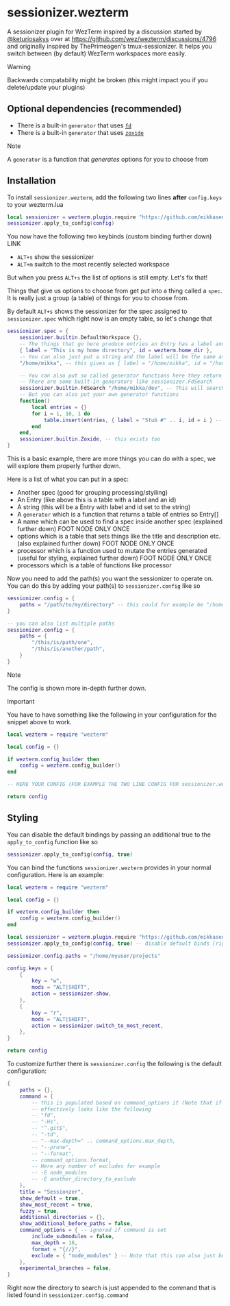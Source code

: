 # sessionizer.wezterm
A sessionizer plugin for WezTerm inspired by a discussion started by [@keturiosakys](https://github.com/keturiosakys) over at https://github.com/wez/wezterm/discussions/4796 and originally inspired by ThePrimeagen's tmux-sessionizer. It helps you switch between (by default) WezTerm workspaces more easily.
> [!WARNING]
> Backwards compatability might be broken (this might impact you if you delete/update your plugins)

## Optional dependencies (recommended)
* There is a built-in `generator` that uses [`fd`](https://github.com/sharkdp/fd)
* There is a built-in `generator` that uses [`zoxide`]([zoxide](https://github.com/ajeetdsouza/zoxide))

> [!NOTE]
> A `generator` is a function that _generates_ options for you to choose from

## Installation
To install `sessionizer.wezterm`, add the following two lines __after__ `config.keys` to your wezterm.lua
```lua
local sessionizer = wezterm.plugin.require "https://github.com/mikkasendke/sessionizer.wezterm"
sessionizer.apply_to_config(config)
```
You now have the following two keybinds (custom binding further down) LINK
 * `ALT+s` show the sessionizer
 * `ALT+m` switch to the most recently selected workspace

But when you press `ALT+s` the list of options is still empty. Let's fix that!

Things that give us options to choose from get put into a thing called a `spec`. It is really just a group (a table) of things for you to choose from.

By default `ALT+s` shows the sessionizer for the spec assigned to `sessionizer.spec` which right now is an empty table, so let's change that
```lua
sessionizer.spec = {
    sessionizer.builtin.DefaultWorkspace {},
    -- The things that go here produce entries an Entry has a label and an id, by default the id is assumed to be a path.
    { label = "This is my home directory", id = wezterm.home_dir },
    -- You can also just put a string and the label will be the same as the path.
    "/home/mikka", -- this gives us { label = "/home/mikka", id = "/home/mikka" }

    -- You can also put so called generator functions here they return a table of entries
    -- There are some built-in generators like sessionizer.FdSearch
    sessionizer.builtin.FdSearch "/home/mikka/dev", -- This will search for git repositories in the specified directory
    -- But you can also put your own generator functions
    function()
        local entries = {}
        for i = 1, 10, 1 do
            table.insert(entries, { label = "Stub #" .. i, id = i } -- Note that i as the path for the workspace won't work 
        end
    end,
    sessionizer.builtin.Zoxide, -- this exists too
}
```
This is a basic example, there are more things you can do with a spec, we will explore them properly further down.

Here is a list of what you can put in a spec:
* Another spec (good for grouping processing/styiling)
* An Entry (like above this is a table with a label and an id)
* A string (this will be a Entry with label and id set to the string)
* A `generator` which is a function that returns a table of entries so Entry[]
* A name which can be used to find a spec inside another spec (explained further down) FOOT NODE ONLY ONCE
* options which is a table that sets things like the title and description etc. (also explained further down) FOOT NODE ONLY ONCE
* processor which is a function used to mutate the entries generated (useful for styling, explained further down) FOOT NODE ONLY ONCE
* processors which is a table of functions like processor

Now you need to add the path(s) you want the sessionizer to operate on. You can do this
by adding your path(s) to `sessionizer.config` like so
```lua
sessionizer.config = {
    paths = "/path/to/my/directory" -- this could for example be "/home/<your_username>/dev"
}

-- you can also list multiple paths
sessionizer.config = {
    paths = {
        "/this/is/path/one",
        "/this/is/another/path",
    }
}
```
> [!NOTE]
> The config is shown more in-depth further down.

> [!IMPORTANT]
> You have to have something like the following in your configuration for the snippet above to work.
> ```lua
> local wezterm = require "wezterm"
> 
> local config = {}
> 
> if wezterm.config_builder then
>     config = wezterm.config_builder()
> end
> 
> -- HERE YOUR CONFIG (FOR EXAMPLE THE TWO LINE CONFIG FOR sessionizer.wezterm ABOVE)
> 
> return config
> ```

## Styling
You can disable the default bindings by passing an additional true to the `apply_to_config` function like so
```lua
sessionizer.apply_to_config(config, true)
```

You can bind the functions `sessionizer.wezterm` provides in your normal configuration. Here is an
example:

```lua
local wezterm = require "wezterm"

local config = {}

if wezterm.config_builder then
    config = wezterm.config_builder()
end

local sessionizer = wezterm.plugin.require "https://github.com/mikkasendke/sessionizer.wezterm"
sessionizer.apply_to_config(config, true) -- disable default binds (right now you can also just not call this)

sessionizer.config.paths = "/home/myuser/projects"

config.keys = {
    {
        key = "w",
        mods = "ALT|SHIFT",
        action = sessionizer.show,
    },
    {
        key = "r",
        mods = "ALT|SHIFT",
        action = sessionizer.switch_to_most_recent,
    },
}

return config
```

To customize further there is `sessionizer.config` the following is the default configuration:
```lua
{
    paths = {},
    command = {
        -- this is populated based on command_options it (Note that if you set this command_options will be ignored)
        -- effectively looks like the following
        -- "fd",
        -- "-Hs",
        -- "^.git$",
        -- "-td",
        -- "--max-depth=" .. command_options.max_depth,
        -- "--prune",
        -- "--format",
        -- command_options.format,
        -- Here any number of excludes for example
        -- -E node_modules
        -- -E another_directory_to_exclude
    },
    title = "Sessionzer",
    show_default = true,
    show_most_recent = true,
    fuzzy = true,
    additional_directories = {},
    show_additional_before_paths = false,
    command_options = { -- ignored if command is set
        include_submodules = false,
        max_depth = 16,
        format = "{//}",
        exclude = { "node_modules" } -- Note that this can also just be a string
    },
    experimental_branches = false,
}
```
Right now the directory to search is just appended to the command that is listed found in `sessionizer.config.command`
